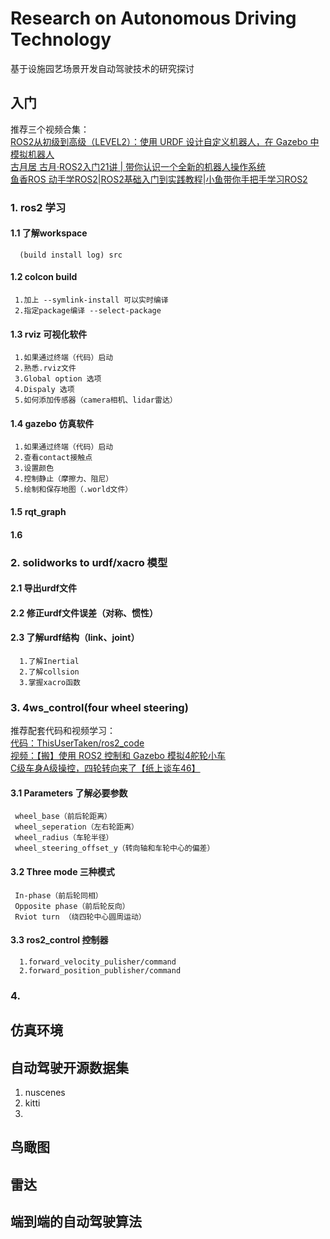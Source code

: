 # Research on Autonomous Driving Technology
基于设施园艺场景开发自动驾驶技术的研究探讨

## 入门
推荐三个视频合集：  
[ROS2从初级到高级（LEVEL2）：使用 URDF 设计自定义机器人，在 Gazebo 中模拟机器人](https://www.bilibili.com/video/BV1my411e7sZ/?p=1&vd_source=27e70aced8c91cb9b37dc404a74db2fc)   
[古月居 古月·ROS2入门21讲 | 带你认识一个全新的机器人操作系统](https://www.bilibili.com/video/BV16B4y1Q7jQ/?spm_id_from=333.337.search-card.all.click&vd_source=27e70aced8c91cb9b37dc404a74db2fc)   
[鱼香ROS 动手学ROS2|ROS2基础入门到实践教程|小鱼带你手把手学习ROS2](https://www.bilibili.com/video/BV1gr4y1Q7j5/?spm_id_from=333.337.search-card.all.click&vd_source=27e70aced8c91cb9b37dc404a74db2fc)
### 1. ros2 学习
   #### 1.1 了解workspace
      (build install log) src
   #### 1.2 colcon build
     1.加上 --symlink-install 可以实时编译
     2.指定package编译 --select-package
   #### 1.3 rviz 可视化软件
     1.如果通过终端（代码）启动
     2.熟悉.rviz文件
     3.Global option 选项
     4.Dispaly 选项
     5.如何添加传感器（camera相机、lidar雷达）
   #### 1.4 gazebo 仿真软件
     1.如果通过终端（代码）启动
     2.查看contact接触点
     3.设置颜色
     4.控制静止（摩擦力、阻尼）
     5.绘制和保存地图（.world文件）
   #### 1.5 rqt_graph
   #### 1.6 
   
### 2. solidworks to urdf/xacro 模型
   #### 2.1 导出urdf文件
   #### 2.2 修正urdf文件误差（对称、惯性）
   #### 2.3 了解urdf结构（link、joint）
      1.了解Inertial
      2.了解collsion
      3.掌握xacro函数
### 3. 4ws_control(four wheel steering)  
推荐配套代码和视频学习：  
[代码：ThisUserTaken/ros2_code](https://github.com/ThisUserTaken/ros2_code/tree/master/humble/four_ws_ros2/src)    
[视频：【搬】使用 ROS2 控制和 Gazebo 模拟4舵轮小车](https://www.bilibili.com/video/BV1fY411y7xm/?spm_id_from=333.337.search-card.all.click&vd_source=27e70aced8c91cb9b37dc404a74db2fc)  
[C级车身A级操控，四轮转向来了【纸上谈车46】](https://www.bilibili.com/video/BV1yT4y1R7Vx/?spm_id_from=333.337.search-card.all.click&vd_source=27e70aced8c91cb9b37dc404a74db2fc)
   #### 3.1 Parameters 了解必要参数
     wheel_base（前后轮距离）
     wheel_seperation（左右轮距离）
     wheel_radius（车轮半径）
     wheel_steering_offset_y（转向轴和车轮中心的偏差）
   #### 3.2 Three mode 三种模式
     In-phase（前后轮同相）
     Opposite phase（前后轮反向）
     Rviot turn （绕四轮中心圆周运动）
   #### 3.3 ros2_control 控制器
      1.forward_velocity_pulisher/command
      2.forward_position_publisher/command
### 4. 

## 仿真环境

## 自动驾驶开源数据集
1. nuscenes
2. kitti
3. 

## 鸟瞰图

## 雷达

## 端到端的自动驾驶算法
